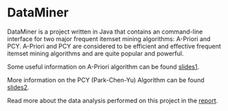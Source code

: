 # DataMiner
 DataMiner is a project written in Java that contains an command-line interface for two major frequent itemset mining algorithms: A-Priori and PCY. A-Priori and PCY are considered to be efficient and effective frequent itemset mining algorithms and are quite popular and powerful.

Some useful information on A-Priori algorithm can be found [slides1](http://infolab.stanford.edu/~ullman/mining/pdf/assoc-rules2.pdf "here").

More information on the PCY (Park-Chen-Yu) Algorithm can be found [slides2](http://infolab.stanford.edu/~ullman/mmds/ch6.pdf "here").
 
 Read more about the data analysis performed on this project in the [report](https://github.com/joeghaname/DataMiner/blob/master/Report%20-%20Mining%20Frequent%20Itemsets.pdf "report").
